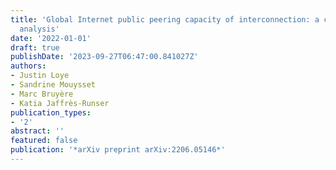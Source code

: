 ```yaml
---
title: 'Global Internet public peering capacity of interconnection: a complex network
  analysis'
date: '2022-01-01'
draft: true
publishDate: '2023-09-27T06:47:00.841027Z'
authors:
- Justin Loye
- Sandrine Mouysset
- Marc Bruyère
- Katia Jaffrès-Runser
publication_types:
- '2'
abstract: ''
featured: false
publication: '*arXiv preprint arXiv:2206.05146*'
---
```



